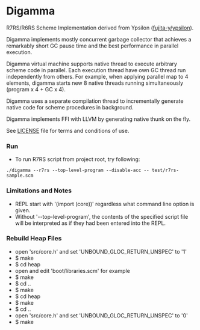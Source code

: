 # Digamma

R7RS/R6RS Scheme Implementation derived from Ypsilon ([fujita-y/ypsilon](https://github.com/fujita-y/ypsilon)).

Digamma implements mostly concurrent garbage collector that achieves a remarkably short GC pause time and the best performance in parallel execution.

Digamma virtual machine supports native thread to execute arbitrary scheme code in parallel.
Each execution thread have own GC thread run independently from others. For example, when applying parallel map to 4 elements, digamma starts new 8 native threads running simultaneously (program x 4 + GC x 4).

Digamma uses a separate compilation thread to incrementally generate native code for scheme procedures in background. 

Digamma implements FFI with LLVM by generating native thunk on the fly.

See [LICENSE](https://github.com/fujita-y/digamma/blob/master/LICENSE) file for terms and conditions of use.

### Run

* To run R7RS script from project root, try following:
```
./digamma --r7rs --top-level-program --disable-acc -- test/r7rs-sample.scm
```

### Limitations and Notes

* REPL start with '(import (core))' regardless what command line option is given.
* Without '--top-level-program', the contents of the specified script file will be interpreted as if they had been entered into the REPL.

### Rebuild Heap Files

* open 'src/core.h' and set 'UNBOUND_GLOC_RETURN_UNSPEC' to '1'
* $ make
* $ cd heap
* open and edit 'boot/libraries.scm' for example
* $ make
* $ cd ..
* $ make
* $ cd heap
* $ make
* $ cd ..
* open 'src/core.h' and set 'UNBOUND_GLOC_RETURN_UNSPEC' to '0'
* $ make

